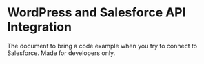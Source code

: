 # WordPress and Salesforce API Integration

The document to bring a code example when you try to connect to Salesforce. Made for developers only.
